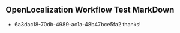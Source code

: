 ## OpenLocalization Workflow Test MarkDown
* 6a3dac18-70db-4989-ac1a-48b47bce5fa2 
thanks!<!--HONumber=Mar16_HO3-->
